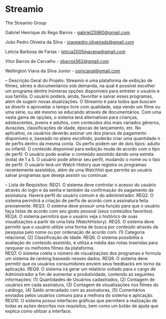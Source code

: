 # Streamio

The Streamio Group

Gabriel Henrique do Rego Barros - gabriel25960@gmail.com

João Pedro Oliveira da Silva - joaopedro.oliveirads@gmail.com

Letícia Barbosa de Farias - leticia2005macena@gmail.com

Vitor Barros de Carvalho - vbarros562@gmail.com

Wellington Viana da Silva Junior - osmcanal@gmail.com

– Descrição Geral do Projeto:
Streamio é uma plataforma de exibição de filmes, séries e documentários sob demanda, na qual é possível escolher um programa dentre inúmeras opções disponíveis para entreter o usuário e sua família. O usuário poderá, ainda, favoritar e salvar esses programas, além de sugerir novas atualizações.
O Streamio é para todos que buscam se divertir e aproveitar o tempo livre com qualidade, seja vendo um filme ou uma série, ou até mesmo se educando através de documentários. Com uma vasta gama de opções, o sistema terá alternativas para crianças, adolescentes, jovens e adultos, com conteúdos dos mais variados gêneros, durações, classificações de idade, épocas de lançamento, etc. 
No aplicativo, os usuários deverão assinar um dos planos de pagamento disponíveis e, baseado no plano escolhido, poderão criar uma quantidade n de perfis dentro da mesma conta. Os perfis podem ser de dois tipos: adulto ou infantil. O conteúdo disponível para exibição muda de acordo com o tipo de perfil. O usuário pode avaliar o conteúdo assistido dando uma estrela (nota) de 1 a 5. O usuário pode alterar seu perfil, mudando o nome ou o tipo de perfil. O usuário terá um Watch History que registra os programas recentemente assistidos, além de uma Watchlist que permite ao usuário salvar programas que deseja assistir ou continuar.

– Lista de Requisitos:
REQ1. O sistema deve controlar o acesso do usuário através do login e da senha e também da confirmação do pagamento da assinatura. Haverá perfil do usuário comum e do administrador.
REQ2. O sistema permitirá a criação de perfis de acordo com a assinatura feita previamente.
REQ3. O sistema deve possuir uma função para que o usuário faça listas de acordo com seu gosto pessoal (seus conteúdos favoritos).
REQ4. O sistema permitirá que o usuário veja o histórico de suas visualizações a partir de uma lista (WatchHistory).
REQ5. O sistema deve permitir que o usuário utilize uma forma de busca por conteúdo através da pesquisa pelo nome ou por ordenação de acordo com: (1) Categoria relacional, (2) Classificação de Idade.
REQ6. O sistema possibilita a avaliação do conteúdo assistido, e utiliza a média das notas inseridas para ranquear os melhores filmes da plataforma.	
REQ7. O sistema coleta o número de visualizações dos programas e formula um sistema de ranking baseado nesses dados.
REQ8. O sistema deve permitir que os usuários consumidores enviem seus feedbacks em torno da aplicação.
REQ9. O sistema irá gerar um relatório voltado para o cargo de Administrador a fim de aumentar a produtividade, contendo as seguintes informações: (1) Quantidades de Usuários cadastrados, (2) Contagem de usuários em cada assinatura, (3) Contagem de visualizações nos filmes do catálogo, (4) Saldo arrecadado com as assinaturas, (5) Comentários enviados pelos usuários comuns para a melhora do sistema e aplicação.
REQ10. O sistema possui interfaces gráficas que permitem a realização de todas as ações descritas nos requisitos, bem como um botão de ajuda que explica como utilizar a interface. 


	



